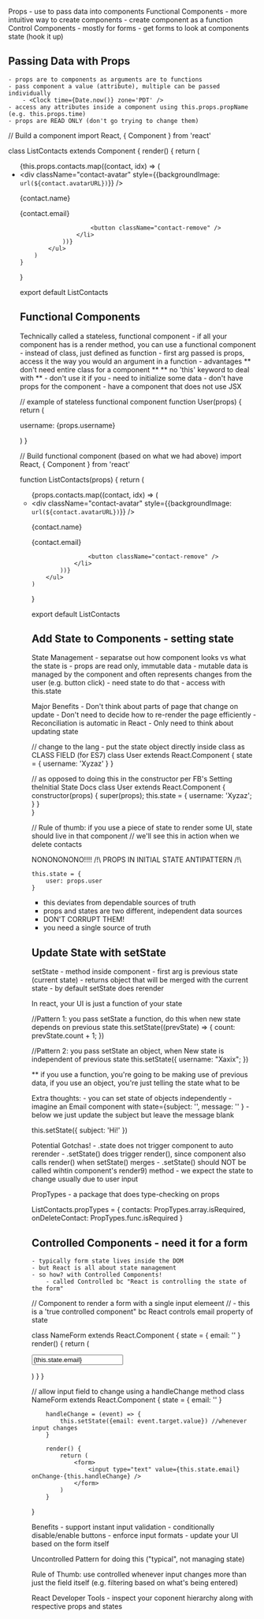 Props
	- use to pass data into components
Functional Components
	- more intuitive way to create components
	- create component as a function
Control Components
	- mostly for forms
	- get forms to look at components state (hook it up)


## Passing Data with Props ##
	- props are to components as arguments are to functions
	- pass component a value (attribute), multiple can be passed individually
		- <Clock time={Date.now()} zone='PDT' />
	- access any attributes inside a component using this.props.propName (e.g. this.props.time)
	- props are READ ONLY (don't go trying to change them)

// Build a component
import React, { Component } from 'react'

class ListContacts extends Component {
	render() {
		return (
			<ul className='contact-list'>
				{this.props.contacts.map((contact, idx) => (
					<li key={idx} className="contact-list-item">
						<div className="contact-avatar" style={{backgroundImage: `url(${contact.avatarURL})`}} />
						<div className="contact-details">
							<p>{contact.name}</p>
							<p>{contact.email}</p>
						</div>

						<button className="contact-remove" />
					</li>
				))}
			</ul>
		)
	}
}

export default ListContacts

## Functional Components ##
Technically called a stateless, functional component
	- if all your component has is a render method, you can use a functional component
	- instead of class, just defined as function
		- first arg passed is props, access it the way you would an argument in a function
	- advantages 
		** don't need entire class for a component **
		** no 'this' keyword to deal with **
	- don't use it if you 
		- need to initialize some data 
		- don't have props for the component
		- have a component that does not use JSX

// example of stateless functional component
function User(props) {
	return (<p>username: {props.username}</p>)
}

// Build functional component (based on what we had above)
import React, { Component } from 'react'

function ListContacts(props) {
	return (
		<ul className='contact-list'>
			{props.contacts.map((contact, idx) => (
				<li key={idx} className="contact-list-item">
					<div className="contact-avatar" style={{backgroundImage: `url(${contact.avatarURL})`}} />
					<div className="contact-details">
						<p>{contact.name}</p>
						<p>{contact.email}</p>
					</div>

					<button className="contact-remove" />
				</li>
			))}
		</ul>
	)
} 

export default ListContacts

## Add State to Components - setting state ##
State Management
	- separatse out how component looks vs what the state is
	- props are read only, immutable data
	- mutable data is managed by the component and often represents changes from the user (e.g. button click)
		- need state to do that
		- access with this.state

Major Benefits
	- Don't think about parts of page that change on update
	- Don't need to decide how to re-render the page efficiently
	- Reconciliation is automatic in React
	- Only need to think about updating state

// change to the lang - put the state object directly inside class as CLASS FIELD (for ES7)
class User extends React.Component {
	state = {
		username: 'Xyzaz'
	}
}

// as opposed to doing this in the constructor per FB's Setting theInitial State Docs
class User extends React.Component {
	constructor(props) {
		super(props);
		this.state = {
			username: 'Xyzaz';
		}
	}	
}

// Rule of thumb: if you use a piece of state to render some UI, state should live in that component
	// we'll see this in action when we delete contacts

NONONONONO!!!! /!\ PROPS IN INITIAL STATE ANTIPATTERN /!\

	this.state = {
		user: props.user
	}

 - this deviates from dependable sources of truth
 - props and states are two different, independent data sources
 - DON'T CORRUPT THEM!
 - you need a single source of truth

## Update State with setState ##
setState
	- method inside component
	- first arg is previous state (current state)
	- returns object that will be merged with the current state
	- by default setState does rerender

In react, your UI is just a function of your state

//Pattern 1: you pass setState a function, do this when new state depends on previous state
this.setState((prevState) => {
	count: prevState.count + 1;
})

//Pattern 2: you pass setState an object, when New state is independent of previous state
this.setState({
	username: "Xaxix";
})

** if you use a function, you're going to be making use of previous data, if you use an object, you're just telling the state what to be


Extra thoughts:
	- you can set state of objects independently
		- imagine an Email component with state={subject: '', message: '' }
		- below we just update the subject but leave the message blank

this.setState({
	subject: 'Hi!'
})

Potential Gotchas!
	- .state does not trigger component to auto rerender
	- .setState() does trigger render(), since component also calls render() when setState() merges
	- .setState() should NOT be called wihtin component's render9) method
	- we expect the state to change usually due to user input

PropTypes
	- a package that does type-checking on props

ListContacts.propTypes = {
	contacts: PropTypes.array.isRequired,
	onDeleteContact: PropTypes.func.isRequired
}

## Controlled Components - need it for a form ##
	- typically form state lives inside the DOM
	- but React is all about state management
	- so how? with Controlled Components!
		- called Controlled bc "React is controlling the state of the form"

// Component to render a form with a single input elemeent
// - this is a 'true controlled component" bc React controls email property of state

class NameForm extends React.Component {
		state = {
			email: ''
		}
		render() {
			return (
				<form>
					<input type="text" value={this.state.email} />
				</form>
			)
		}
}

// allow input field to change using a handleChange method
class NameForm extends React.Component {
		state = {
			email: ''
		}

		handleChange = (event) => {
			this.setState({email: event.target.value}) //whenever input changes
		}

		render() {
			return (
				<form>
					<input type="text" value={this.state.email} onChange-{this.handleChange} />
				</form>
			)
		}
}

Benefits
	- support instant input validation
	- conditionally disable/enable buttons
	- enforce input formats
	- update your UI based on the form itself

Uncontrolled Pattern for doing this ("typical", not managing state)

Rule of Thumb: use controlled whenever input changes more than just the field itself (e.g. filtering based on what's being entered)

React Developer Tools
	- inspect your coponent hierarchy along with respective props and states

